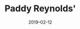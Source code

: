 ---
title: Paddy Reynolds'
titleID: paddy-reynolds-obrien.md
key: G
rhythm: reel
date: 2019-02-12
location: Other
tags: obrien
regtuneoftheweek:
slowtuneoftheweek:
mp3_file:
mp3_source:
mp3_licence:
mp3_url:
alt_mp3_url:
source: Wellington
abc_source: Wellington Tunebook Collection
abc_url: /tunebooks/other/obrien.pdf
abc: |
    X:28
    T:Paddy Reynolds'
    C:Trad, arr. Paddy O'Brien
    Z:Set Paddy Reynold's/Jer Quigley's/Hunters' House
    R:reel
    I:speed 350
    M:C|
    K:G
    F2|DGGF GABd|~g2 dg egdB|~A2 ^GB AcBA|GBAF GFEF|
    DG~G2 DGBd|~g2dg egdB|GABd gedc|BcAF G2:|
    Bc|dggf gGBd|gbaf gfed|eaag abag|eaag edBc|
    dggf gGBd| gbaf gedB|GABd gedc|BcAF G2:|
    

---